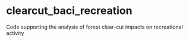 # clearcut_baci_recreation
Code supporting the analysis of forest clear-cut impacts on recreational activity
